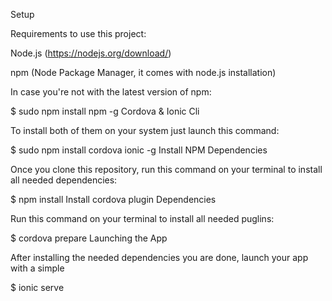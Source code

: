 Setup

Requirements to use this project:

Node.js (https://nodejs.org/download/)

npm (Node Package Manager, it comes with node.js installation)

In case you're not with the latest version of npm:

$ sudo npm install npm -g
Cordova & Ionic Cli

To install both of them on your system just launch this command:

$ sudo npm install cordova ionic -g
Install NPM Dependencies

Once you clone this repository, run this command on your terminal to install all needed dependencies:

$ npm install
Install cordova plugin Dependencies

Run this command on your terminal to install all needed puglins:

$ cordova prepare
Launching the App

After installing the needed dependencies you are done, launch your app with a simple

$ ionic serve

